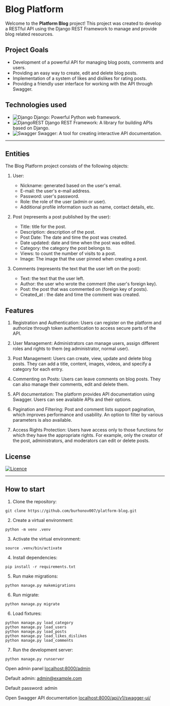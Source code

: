 # Blog Platform


Welcome to the **Platform Blog** project! This project was created to develop a RESTful API using the Django REST Framework to manage and provide blog related resources.


## Project Goals

- Development of a powerful API for managing blog posts, comments and users.
- Providing an easy way to create, edit and delete blog posts.
- Implementation of a system of likes and dislikes for rating posts.
- Providing a friendly user interface for working with the API through Swagger.

## Technologies used

- ![Django](https://img.shields.io/badge/django-%23092E20.svg?style=for-the-badge&logo=django&logoColor=white) Django: Powerful Python web framework.
- ![DjangoREST](https://img.shields.io/badge/DJANGO-REST-ff1709?style=for-the-badge&logo=django&logoColor=white&color=ff1709&labelColor=gray) Django REST Framework: A library for building APIs based on Django.
- ![Swagger](https://img.shields.io/badge/-Swagger-%23Clojure?style=for-the-badge&logo=swagger&logoColor=white) Swagger: A tool for creating interactive API documentation.

---

## Entities

The Blog Platform project consists of the following objects:

1. User:
    - Nickname: generated based on the user's email.
    - E-mail: the user's e-mail address.
    - Password: user's password.
    - Role: the role of the user (admin or user).
    - Additional profile information such as name, contact details, etc.



2. Post (represents a post published by the user):
    - Title: title for the post.
    - Description: description of the post.
    - Post Date: The date and time the post was created.
    - Date updated: date and time when the post was edited.
    - Category: the category the post belongs to.
    - Views: to count the number of visits to a post.
    - Image: The image that the user pinned when creating a post.
    


3. Comments (represents the text that the user left on the post):
      - Text: the text that the user left.
      - Author: the user who wrote the comment (the user's foreign key).
      - Post: the post that was commented on (foreign key of posts).
      - Created_at : the date and time the comment was created.


## Features

1) Registration and Authentication: Users can register on the platform and authorize through token authentication to access secure parts of the API.

2) User Management: Administrators can manage users, assign different roles and rights to them (eg administrator, normal user).

3) Post Management: Users can create, view, update and delete blog posts. They can add a title, content, images, videos, and specify a category for each entry.

4) Commenting on Posts: Users can leave comments on blog posts. They can also manage their comments, edit and delete them.


7) API documentation: The platform provides API documentation using Swagger. Users can see available APIs and their options.

8) Pagination and Filtering: Post and comment lists support pagination, which improves performance and usability. An option to filter by various parameters is also available.

9) Access Rights Protection: Users have access only to those functions for which they have the appropriate rights. For example, only the creator of the post, administrators, and moderators can edit or delete posts.

## License

[![Licence](https://img.shields.io/github/license/Ileriayo/markdown-badges?style=for-the-badge)](./LICENSE)

---

## How to start
1) Clone the repository: 
```
git clone https://github.com/burhonov007/platform-blog.git
```
2) Create a virtual environment: 
```
python -m venv .venv
```
3) Activate the virtual environment: 
```
source .venv/bin/activate
```
4) Install dependencies: 
```
pip install -r requirements.txt
```
5) Run make migrations: 
```
python manage.py makemigrations
```
6) Run migrate: 
```
python manage.py migrate
```
6) Load fixtures:
```
python manage.py load_category
python manage.py load_users
python manage.py load_posts
python manage.py load_likes_dislikes
python manage.py load_comments
```
7) Run the development server: 
```
python manage.py runserver
```
Open admin panel [localhost:8000/admin](http://localhost:8000/admin)

Default admin: admin@example.com

Default password: admin

Open Swagger API documentation [localhost:8000/api/v1/swagger-ui/](http://localhost:8000/api/v1/swagger-ui/)


